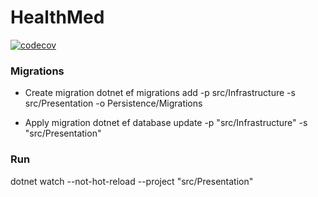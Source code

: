 # HealthMed
[![codecov](https://codecov.io/gh/JezielMoura/HealthMed/graph/badge.svg?token=D5AOGMWZ0T)](https://codecov.io/gh/JezielMoura/HealthMed)

### Migrations
* Create migration
dotnet ef migrations add <MigrationName> -p src/Infrastructure -s src/Presentation -o Persistence/Migrations

* Apply migration
dotnet ef database update -p "src/Infrastructure" -s "src/Presentation"

### Run
dotnet watch --not-hot-reload --project "src/Presentation"